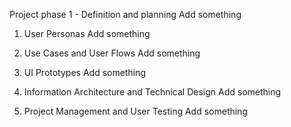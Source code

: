 Project phase 1 - Definition and planning
Add something

1. User Personas
Add something

2. Use Cases and User Flows
Add something

3. UI Prototypes
Add something

4. Information Architecture and Technical Design
Add something

5. Project Management and User Testing
Add something
